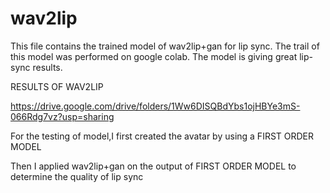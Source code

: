 # wav2lip
This file contains the trained model of wav2lip+gan for lip sync.
The trail of this model was performed on google colab.
The model is giving great lip-sync results.




RESULTS OF WAV2LIP

https://drive.google.com/drive/folders/1Ww6DISQBdYbs1ojHBYe3mS-066Rdg7vz?usp=sharing 

For the testing of model,I first created the avatar by using a FIRST ORDER MODEL

Then I applied wav2lip+gan on the output of FIRST ORDER MODEL to determine the quality of lip sync
